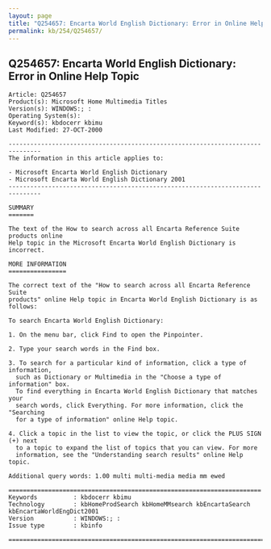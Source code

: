 ```yaml
---
layout: page
title: "Q254657: Encarta World English Dictionary: Error in Online Help Topic"
permalink: kb/254/Q254657/
---
```


## Q254657: Encarta World English Dictionary: Error in Online Help Topic

	Article: Q254657
	Product(s): Microsoft Home Multimedia Titles
	Version(s): WINDOWS:; :
	Operating System(s): 
	Keyword(s): kbdocerr kbimu
	Last Modified: 27-OCT-2000
	
	-------------------------------------------------------------------------------
	The information in this article applies to:
	
	- Microsoft Encarta World English Dictionary 
	- Microsoft Encarta World English Dictionary 2001 
	-------------------------------------------------------------------------------
	
	SUMMARY
	=======
	
	The text of the How to search across all Encarta Reference Suite products online
	Help topic in the Microsoft Encarta World English Dictionary is incorrect.
	
	MORE INFORMATION
	================
	
	The correct text of the "How to search across all Encarta Reference Suite
	products" online Help topic in Encarta World English Dictionary is as follows:
	
	To search Encarta World English Dictionary:
	
	1. On the menu bar, click Find to open the Pinpointer.
	
	2. Type your search words in the Find box.
	
	3. To search for a particular kind of information, click a type of information,
	  such as Dictionary or Multimedia in the "Choose a type of information" box.
	  To find everything in Encarta World English Dictionary that matches your
	  search words, click Everything. For more information, click the "Searching
	  for a type of information" online Help topic.
	
	4. Click a topic in the list to view the topic, or click the PLUS SIGN (+) next
	  to a topic to expand the list of topics that you can view. For more
	  information, see the "Understanding search results" online Help topic.
	
	Additional query words: 1.00 multi multi-media media mm ewed
	
	======================================================================
	Keywords          : kbdocerr kbimu 
	Technology        : kbHomeProdSearch kbHomeMMsearch kbEncartaSearch kbEncartaWorldEngDict2001
	Version           : WINDOWS:; :
	Issue type        : kbinfo
	
	=============================================================================
	
